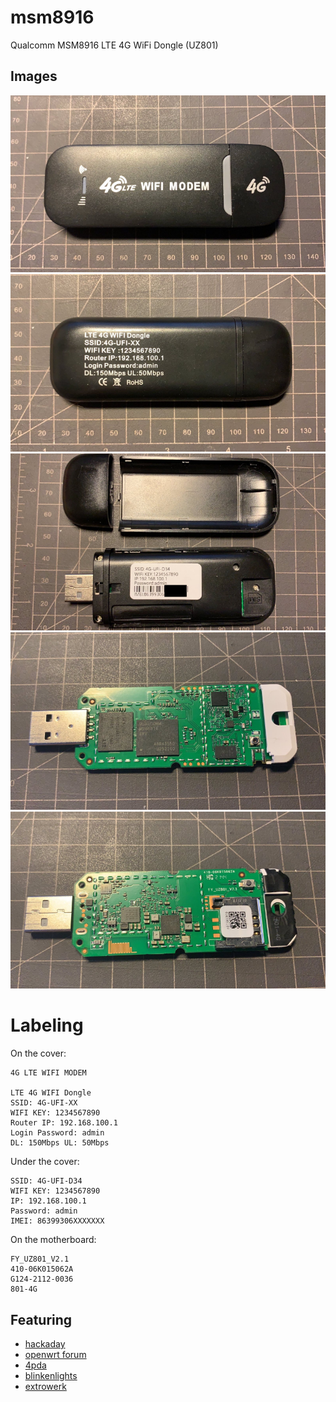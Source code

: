 # msm8916
Qualcomm MSM8916 LTE 4G WiFi Dongle (UZ801)

## Images
![MSM8916 Dongle](img/4g-01.png?raw=true "MSM8916 Dongle")
![MSM8916 Dongle](img/4g-02.png?raw=true "MSM8916 Dongle")
![MSM8916 Dongle](img/4g-03.png?raw=true "MSM8916 Dongle")
![MSM8916 Dongle](img/4g-04.png?raw=true "MSM8916 Dongle")
![MSM8916 Dongle](img/4g-05.png?raw=true "MSM8916 Dongle")

# Labeling
On the cover:
```
4G LTE WIFI MODEM

LTE 4G WIFI Dongle
SSID: 4G-UFI-XX
WIFI KEY: 1234567890
Router IP: 192.168.100.1
Login Password: admin
DL: 150Mbps UL: 50Mbps
```

Under the cover:
```
SSID: 4G-UFI-D34
WIFI KEY: 1234567890
IP: 192.168.100.1
Password: admin
IMEI: 86399306XXXXXXX
```

On the motherboard:
```
FY_UZ801_V2.1
410-06K015062A
G124-2112-0036
801-4G
```

## Featuring
- [hackaday](https://hackaday.com/2022/08/03/hackable-20-modem-combines-lte-and-pi-zero-w2-power/)
- [openwrt forum](https://forum.openwrt.org/t/uf896-qualcomm-msm8916-lte-router-384mib-ram-2-4gib-flash-android-openwrt/131712)
- [4pda](https://4pda.to/forum/index.php?showtopic=849043)
- [blinkenlights](https://www.blinkenlights.ch/ccms/posts/aliexpress-lte-1/)
- [extrowerk](https://extrowerk.com/2022/07/31/OpenStick/)
